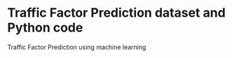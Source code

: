# Traffic Factor Prediction dataset and Python code
 Traffic Factor Prediction using machine learning

